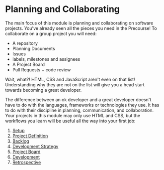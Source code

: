 # Planning and Collaborating

The main focus of this module is planning and collaborating on software projects. You've already seen all the pieces you need in the Precourse! To collaborate on a group project you will need:

- A repository
- Planning Documents
- Issues
- labels, milestones and assignees
- A Project Board
- Pull Requests + code review

Wait, what?! HTML, CSS and JavaScript aren't even on that list! Understanding why they are not on the list will give you a head start towards becoming a great developer.

The difference between an ok developer and a great developer doesn't have to do with the languages, frameworks or technologies they use. It has to do with their discipline in planning, communication, and collaboration. Your projects in this module may only use HTML and CSS, but the workflows you learn will be useful all the way into your first job:

1. [Setup](./1-setup.md)
2. [Project Definition](./2-project-definition.md)
3. [Backlog](./3-backlog-first-draft.md)
4. [Development Strategy](./4-development-strategy-first-draft.md)
5. [Project Board](./5-project-board.md)
6. [Development](./6-development.md)
7. [Retrospective](./7-retrospective.md)
